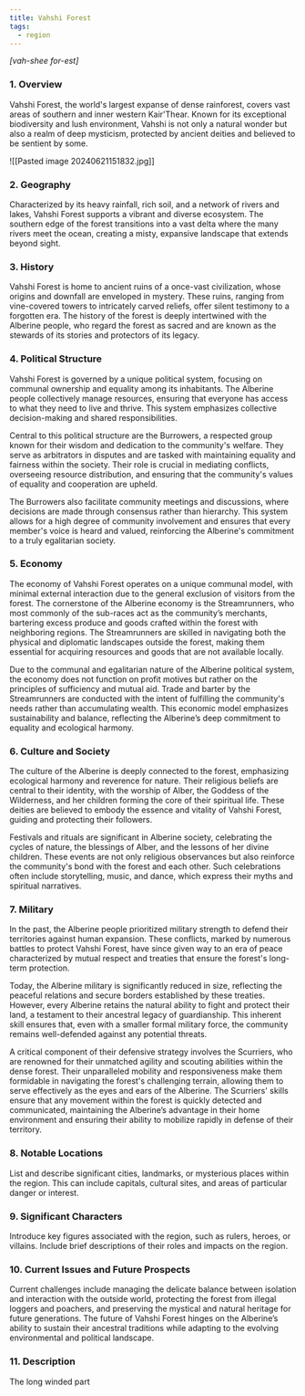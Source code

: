```yaml
---
title: Vahshi Forest
tags:
  - region
---
```

*[vah-shee for-est]*
### 1. **Overview**

Vahshi Forest, the world's largest expanse of dense rainforest, covers vast areas of southern and inner western Kair'Thear. Known for its exceptional biodiversity and lush environment, Vahshi is not only a natural wonder but also a realm of deep mysticism, protected by ancient deities and believed to be sentient by some.

![[Pasted image 20240621151832.jpg]]

### 2. **Geography**

Characterized by its heavy rainfall, rich soil, and a network of rivers and lakes, Vahshi Forest supports a vibrant and diverse ecosystem. The southern edge of the forest transitions into a vast delta where the many rivers meet the ocean, creating a misty, expansive landscape that extends beyond sight.

### 3. **History**

Vahshi Forest is home to ancient ruins of a once-vast civilization, whose origins and downfall are enveloped in mystery. These ruins, ranging from vine-covered towers to intricately carved reliefs, offer silent testimony to a forgotten era. The history of the forest is deeply intertwined with the Alberine people, who regard the forest as sacred and are known as the stewards of its stories and protectors of its legacy.

### 4. **Political Structure**

Vahshi Forest is governed by a unique political system, focusing on communal ownership and equality among its inhabitants. The Alberine people collectively manage resources, ensuring that everyone has access to what they need to live and thrive. This system emphasizes collective decision-making and shared responsibilities.

Central to this political structure are the Burrowers, a respected group known for their wisdom and dedication to the community's welfare. They serve as arbitrators in disputes and are tasked with maintaining equality and fairness within the society. Their role is crucial in mediating conflicts, overseeing resource distribution, and ensuring that the community's values of equality and cooperation are upheld.

The Burrowers also facilitate community meetings and discussions, where decisions are made through consensus rather than hierarchy. This system allows for a high degree of community involvement and ensures that every member's voice is heard and valued, reinforcing the Alberine's commitment to a truly egalitarian society.

### 5. **Economy**

The economy of Vahshi Forest operates on a unique communal model, with minimal external interaction due to the general exclusion of visitors from the forest. The cornerstone of the Alberine economy is the Streamrunners, who most commonly of the sub-races act as the community’s merchants, bartering excess produce and goods crafted within the forest with neighboring regions. The Streamrunners are skilled in navigating both the physical and diplomatic landscapes outside the forest, making them essential for acquiring resources and goods that are not available locally.

Due to the communal and egalitarian nature of the Alberine political system, the economy does not function on profit motives but rather on the principles of sufficiency and mutual aid. Trade and barter by the Streamrunners are conducted with the intent of fulfilling the community's needs rather than accumulating wealth. This economic model emphasizes sustainability and balance, reflecting the Alberine’s deep commitment to equality and ecological harmony.

### 6. **Culture and Society**

The culture of the Alberine is deeply connected to the forest, emphasizing ecological harmony and reverence for nature. Their religious beliefs are central to their identity, with the worship of Alber, the Goddess of the Wilderness, and her children forming the core of their spiritual life. These deities are believed to embody the essence and vitality of Vahshi Forest, guiding and protecting their followers.

Festivals and rituals are significant in Alberine society, celebrating the cycles of nature, the blessings of Alber, and the lessons of her divine children. These events are not only religious observances but also reinforce the community's bond with the forest and each other. Such celebrations often include storytelling, music, and dance, which express their myths and spiritual narratives.

### 7. **Military**

In the past, the Alberine people prioritized military strength to defend their territories against human expansion. These conflicts, marked by numerous battles to protect Vahshi Forest, have since given way to an era of peace characterized by mutual respect and treaties that ensure the forest's long-term protection.

Today, the Alberine military is significantly reduced in size, reflecting the peaceful relations and secure borders established by these treaties. However, every Alberine retains the natural ability to fight and protect their land, a testament to their ancestral legacy of guardianship. This inherent skill ensures that, even with a smaller formal military force, the community remains well-defended against any potential threats.

A critical component of their defensive strategy involves the Scurriers, who are renowned for their unmatched agility and scouting abilities within the dense forest. Their unparalleled mobility and responsiveness make them formidable in navigating the forest's challenging terrain, allowing them to serve effectively as the eyes and ears of the Alberine. The Scurriers' skills ensure that any movement within the forest is quickly detected and communicated, maintaining the Alberine’s advantage in their home environment and ensuring their ability to mobilize rapidly in defense of their territory.

### 8. **Notable Locations**

List and describe significant cities, landmarks, or mysterious places within the region. This can include capitals, cultural sites, and areas of particular danger or interest.

### 9. **Significant Characters**

Introduce key figures associated with the region, such as rulers, heroes, or villains. Include brief descriptions of their roles and impacts on the region.

### 10. **Current Issues and Future Prospects**

Current challenges include managing the delicate balance between isolation and interaction with the outside world, protecting the forest from illegal loggers and poachers, and preserving the mystical and natural heritage for future generations. The future of Vahshi Forest hinges on the Alberine’s ability to sustain their ancestral traditions while adapting to the evolving environmental and political landscape.

### 11. **Description**

The long winded part

